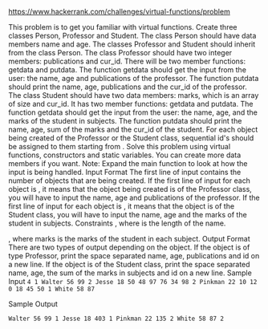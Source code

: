 https://www.hackerrank.com/challenges/virtual-functions/problem

This problem is to get you familiar with virtual functions. Create three classes Person, Professor and Student. The class Person should have data members name and age. The classes Professor and Student should inherit from the class Person.
The class Professor should have two integer members: publications and cur_id. There will be two member functions: getdata and putdata. The function getdata should get the input from the user: the name, age and publications of the professor. The function putdata should print the name, age, publications and the cur_id of the professor.
The class Student should have two data members: marks, which is an array of size  and cur_id. It has two member functions: getdata and putdata. The function getdata should get the input from the user: the name, age, and the marks of the student in  subjects. The function putdata should print the name, age, sum of the marks and the cur_id of the student.
For each object being created of the Professor or the Student class, sequential id's should be assigned to them starting from .
Solve this problem using virtual functions, constructors and static variables. You can create more data members if you want.
Note: Expand the main function to look at how the input is being handled.
Input Format
The first line of input contains the number of objects that are being created. If the first line of input for each object is , it means that the object being created is of the Professor class, you will have to input the name, age and publications of the professor.
If the first line of input for each object is , it means that the object is of the Student class, you will have to input the name, age and the marks of the student in  subjects.
Constraints
, where  is the length of the name. 
 
 
, where marks is the marks of the student in each subject.
Output Format
There are two types of output depending on the object.
If the object is of type Professor, print the space separated name, age, publications and id on a new line.
If the object is of the Student class, print the space separated name, age, the sum of the marks in  subjects and id on a new line.
Sample Input
``
4
1
Walter 56 99
2
Jesse 18 50 48 97 76 34 98
2
Pinkman 22 10 12 0 18 45 50
1
White 58 87
``

Sample Output

``
Walter 56 99 1
Jesse 18 403 1
Pinkman 22 135 2
White 58 87 2
``
